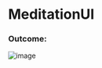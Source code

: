 # MeditationUI

### Outcome:

![image](https://github.com/adeeba-nexttier/MeditationUI/assets/132334319/7f6d910a-7dcc-4c0d-81bf-16784b5636f2)
